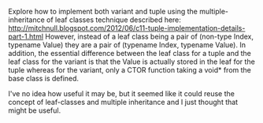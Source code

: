 Explore how to implement both variant and tuple using the 
multiple-inheritance of leaf classes technique described
here:
  http://mitchnull.blogspot.com/2012/06/c11-tuple-implementation-details-part-1.html
However, instead of a leaf class being a pair of (non-type Index, typename Value)
they are a pair of (typename Index, typename Value).  In addition, the essential
difference between the leaf class for a tuple and the leaf class for the variant
is that the Value is actually stored in the leaf for the tuple whereas for the
variant, only a CTOR function taking a void* from the base class is defined.

I've no idea how useful it may be, but it seemed like it could reuse the concept
of leaf-classes and multiple inheritance and I just thought that might be useful.
